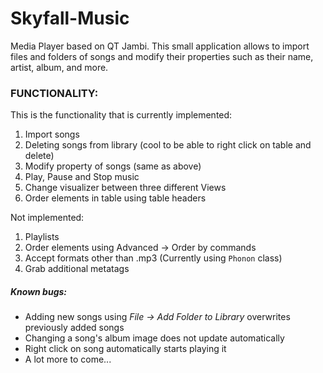 Skyfall-Music
=============

Media Player based on QT Jambi. This small application allows to import files and folders of songs and modify
their properties such as their name, artist, album, and more.


### FUNCTIONALITY:

This is the functionality that is currently implemented:

1. Import songs
2. Deleting songs from library (cool to be able to right click on table and delete)
3. Modify property of songs (same as above)
4. Play, Pause and Stop music
5. Change visualizer between three different Views
6. Order elements in table using table headers

Not implemented:

1. Playlists 
2. Order elements using Advanced -> Order by commands
3. Accept formats other than .mp3 (Currently using `Phonon` class)
4. Grab additional metatags

##### Known bugs:

* Adding new songs using _File -> Add Folder to Library_ overwrites previously added songs
* Changing a song's album image does not update automatically
* Right click on song automatically starts playing it
* A lot more to come...